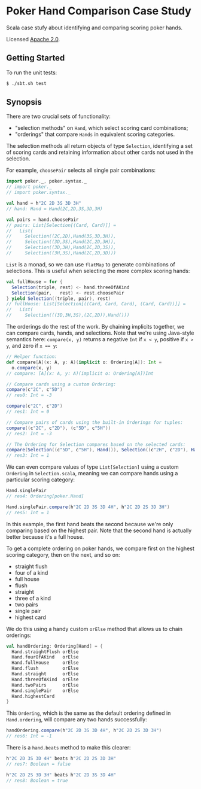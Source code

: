 # Poker Hand Comparison Case Study

Scala case stufy about identifying and comparing scoring poker hands.

Licensed [Apache 2.0](http://www.apache.org/licenses/LICENSE-2.0).

## Getting Started

To run the unit tests:

~~~bash
$ ./sbt.sh test
~~~

## Synopsis

There are two crucial sets of functionality:

- "selection methods" on `Hand`, which select scoring card combinations;
- "orderings" that compare `Hands` in equivalent scoring categories.

The selection methods all return objects of type `Selection`,
identifying a set of scoring cards
and retaining information about other cards not used in the selection.

For example, `choosePair` selects all single pair combinations:

```scala
import poker._, poker.syntax._
// import poker._
// import poker.syntax._

val hand = h"2C 2D 3S 3D 3H"
// hand: Hand = Hand(2C,2D,3S,3D,3H)

val pairs = hand.choosePair
// pairs: List[Selection[(Card, Card)]] =
//   List(
//     Selection((2C,2D),Hand(3S,3D,3H)),
//     Selection((3D,3S),Hand(2C,2D,3H)),
//     Selection((3D,3H),Hand(2C,2D,3S)),
//     Selection((3H,3S),Hand(2C,2D,3D)))
```

`List` is a monad, so we can use `flatMap` to
generate combinations of selections.
This is useful when selecting the more complex scoring hands:

```scala
val fullHouse = for {
  Selection(triple, rest) <- hand.threeOfAKind
  Selection(pair,   rest) <- rest.choosePair
} yield Selection((triple, pair), rest)
// fullHouse: List[Selection[((Card, Card, Card), (Card, Card))]] =
//   List(
//     Selection(((3D,3H,3S),(2C,2D)),Hand()))
```

The orderings do the rest of the work.
By chaining implicits together, we can compare
cards, hands, and selections.
Note that we're using Java-style semantics here:
`compare(x, y)` returns a negative `Int` if `x < y`,
positive if `x > y`, and zero if `x == y`:

```scala
// Helper function:
def compare[A](x: A, y: A)(implicit o: Ordering[A]): Int =
  o.compare(x, y)
// compare: [A](x: A, y: A)(implicit o: Ordering[A])Int

// Compare cards using a custom Ordering:
compare(c"2C", c"5D")
// res0: Int = -3

compare(c"2C", c"2D")
// res1: Int = 0

// Compare pairs of cards using the built-in Orderings for tuples:
compare((c"2C", c"2D"), (c"5D", c"5H"))
// res2: Int = -3

// The Ordering for Selection compares based on the selected cards:
compare(Selection((c"5D", c"5H"), Hand()), Selection((c"2H", c"2D"), Hand()))
// res3: Int = 1
```

We can even compare values of type `List[Selection]`
using a custom `Ordering` in `Selection.scala`,
meaning we can compare hands using a particular scoring category:

```scala
Hand.singlePair
// res4: Ordering[poker.Hand]

Hand.singlePair.compare(h"2C 2D 3S 3D 4H", h"2C 2D 2S 3D 3H")
// res5: Int = 1
```

In this example, the first hand beats the second
because we're only comparing based on the highest pair.
Note that the second hand is actually better because it's a full house.

To get a complete ordering on poker hands,
we compare first on the highest scoring category,
then on the next, and so on:

- straight flush
- four of a kind
- full house
- flush
- straight
- three of a kind
- two pairs
- single pair
- highest card

We do this using a handy custom `orElse` method
that allows us to chain orderings:

```scala
val handOrdering: Ordering[Hand] = {
  Hand.straightFlush orElse
  Hand.fourOfAKind   orElse
  Hand.fullHouse     orElse
  Hand.flush         orElse
  Hand.straight      orElse
  Hand.threeOfAKind  orElse
  Hand.twoPairs      orElse
  Hand.singlePair    orElse
  Hand.highestCard
}
```

This `Ordering`, which is the same as
the default ordering defined in `Hand.ordering`,
will compare any two hands successfully:

```scala
handOrdering.compare(h"2C 2D 3S 3D 4H", h"2C 2D 2S 3D 3H")
// res6: Int = -1
```

There is a `hand.beats` method to make this clearer:

```scala
h"2C 2D 3S 3D 4H" beats h"2C 2D 2S 3D 3H"
// res7: Boolean = false

h"2C 2D 2S 3D 3H" beats h"2C 2D 3S 3D 4H"
// res8: Boolean = true
```
